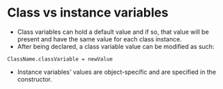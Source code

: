 # Class vs instance variables

- Class variables can hold a default value and if so, that value will be present and have the same value for each class instance.
- After being declared, a class variable value can be modified as such:

```
ClassName.classVariable = newValue
```

- Instance variables' values are object-specific and are specified in the constructor. 